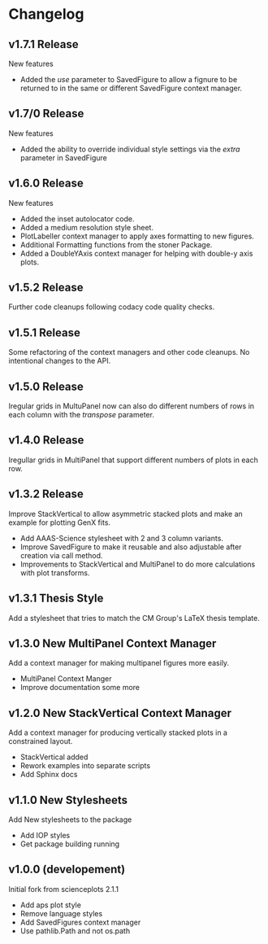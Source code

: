 # Changelog

## v1.7.1 Release

New features

- Added the *use* parameter to SavedFigure to allow a fignure to be returned to in the same or different SavedFigure
  context manager.

## v1.7/0 Release

New features

- Added the ability to override individual style settings via the *extra* parameter in SavedFigure


## v1.6.0 Release

New features

- Added the inset autolocator code.
- Added a medium resolution style sheet.
- PlotLabeller context manager to apply axes formatting to new figures.
- Additional Formatting functions from the stoner Package.
- Added a DoubleYAxis context manager for helping with double-y axis plots.

## v1.5.2 Release

Further code cleanups following codacy code quality checks.

## v1.5.1 Release

Some refactoring of the context managers and other code cleanups. No intentional changes to the API.

## v1.5.0 Release

Iregular grids in MultuPanel now can also do different numbers of rows in each column with the _transpose_ parameter.

## v1.4.0 Release

Iregullar grids in MultiPanel that support different numbers of plots in each row.

## v1.3.2 Release

Improve StackVertical to allow asymmetric stacked plots and make an example for plotting
GenX fits.

- Add AAAS-Science stylesheet with 2 and 3 column variants.
- Improve SavedFigure to make it reusable and also adjustable after creation via call method.
- Improvements to StackVertical and MultiPanel to do more calculations with plot transforms.

## v1.3.1 Thesis Style

Add a stylesheet that tries to match the CM Group's LaTeX thesis template.

## v1.3.0 New MultiPanel Context Manager

Add a context manager for making multipanel figures more easily.

- MultiPanel Context Manger
- Improve documentation some more

## v1.2.0 New StackVertical Context Manager

Add a context manager for producing vertically stacked plots in a constrained layout.

- StackVertical added
- Rework examples into separate scripts
- Add Sphinx docs

## v1.1.0 New Stylesheets

Add New stylesheets to the package

- Add IOP styles
- Get package building running

## v1.0.0 (developement)

Initial fork from scienceplots 2.1.1

- Add aps plot style
- Remove language styles
- Add SavedFigures context manager
- Use pathlib.Path and not os.path
